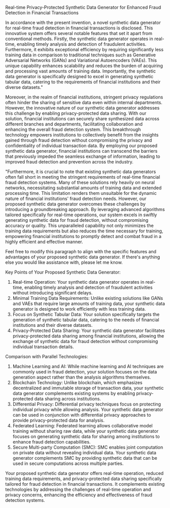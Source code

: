 Real-time Privacy-Protected Synthetic Data Generator for Enhanced Fraud Detection in Financial Transactions


In accordance with the present invention, a novel synthetic data generator for real-time fraud detection in financial transactions is disclosed. This innovative system offers several notable features that set it apart from conventional methods. Firstly, the synthetic data generator operates in real-time, enabling timely analysis and detection of fraudulent activities. Furthermore, it exhibits exceptional efficiency by requiring significantly less training data in comparison to traditional techniques such as Generative Adversarial Networks (GANs) and Variational Autoencoders (VAEs). This unique capability enhances scalability and reduces the burden of acquiring and processing vast amounts of training data. Importantly, the synthetic data generator is specifically designed to excel in generating synthetic tabular data, catering to the requirements of financial institutions and their diverse datasets."


Moreover, in the realm of financial institutions, stringent privacy regulations often hinder the sharing of sensitive data even within internal departments. However, the innovative nature of our synthetic data generator addresses this challenge by enabling privacy-protected data sharing. With our solution, financial institutions can securely share synthesized data across different branches and departments, facilitating collaboration and enhancing the overall fraud detection system. This breakthrough technology empowers institutions to collectively benefit from the insights gained through fraud detection without compromising the privacy and confidentiality of individual transaction data. By employing our proposed synthetic data generator, financial institutions can transcend the barriers that previously impeded the seamless exchange of information, leading to improved fraud detection and prevention across the industry.

"Furthermore, it is crucial to note that existing synthetic data generators often fall short in meeting the stringent requirements of real-time financial fraud detection systems. Many of these solutions rely heavily on neural networks, necessitating substantial amounts of training data and extended processing time. This limitation renders them unsuitable for the dynamic nature of financial institutions' fraud detection needs. However, our proposed synthetic data generator overcomes these challenges by introducing a groundbreaking approach. By leveraging advanced algorithms tailored specifically for real-time operations, our system excels in swiftly generating synthetic data for fraud detection, without compromising accuracy or quality. This unparalleled capability not only minimizes the training data requirements but also reduces the time necessary for training, empowering financial institutions to promptly detect and combat fraud in a highly efficient and effective manner.

Feel free to modify this paragraph to align with the specific features and advantages of your proposed synthetic data generator. If there's anything else you would like assistance with, please let me know.


Key Points of Your Proposed Synthetic Data Generator:
1. Real-time Operation: Your synthetic data generator operates in real-time, enabling timely analysis and detection of fraudulent activities without introducing significant delays.
2. Minimal Training Data Requirements: Unlike existing solutions like GANs and VAEs that require large amounts of training data, your synthetic data generator is designed to work efficiently with less training data.
3. Focus on Synthetic Tabular Data: Your solution specifically targets the generation of synthetic tabular data, catering to the needs of financial institutions and their diverse datasets.
4. Privacy-Protected Data Sharing: Your synthetic data generator facilitates privacy-protected data sharing among financial institutions, allowing the exchange of synthetic data for fraud detection without compromising individual transaction details.

Comparison with Parallel Technologies:
1. Machine Learning and AI: While machine learning and AI techniques are commonly used in fraud detection, your solution focuses on the data generation aspect rather than the analysis algorithms themselves.
2. Blockchain Technology: Unlike blockchain, which emphasizes decentralized and immutable storage of transaction data, your synthetic data generator complements existing systems by enabling privacy-protected data sharing across institutions.
3. Differential Privacy: Differential privacy techniques focus on protecting individual privacy while allowing analysis. Your synthetic data generator can be used in conjunction with differential privacy approaches to provide privacy-protected data for analysis.
4. Federated Learning: Federated learning allows collaborative model training without sharing raw data, while your synthetic data generator focuses on generating synthetic data for sharing among institutions to enhance fraud detection capabilities.
5. Secure Multi-party Computation (SMC): SMC enables joint computation on private data without revealing individual data. Your synthetic data generator complements SMC by providing synthetic data that can be used in secure computations across multiple parties.

Your proposed synthetic data generator offers real-time operation, reduced training data requirements, and privacy-protected data sharing specifically tailored for fraud detection in financial transactions. It complements existing technologies by addressing the challenges of real-time operation and privacy concerns, enhancing the efficiency and effectiveness of fraud detection systems.